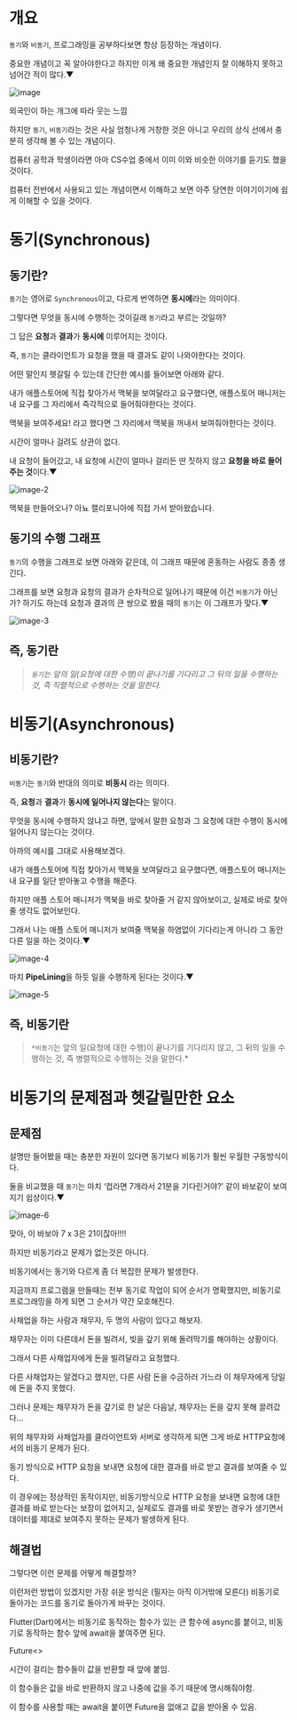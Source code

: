 # 개요

`동기`와 `비동기`, 프로그래밍을 공부하다보면 항상 등장하는 개념이다.

중요한 개념이고 꼭 알아야한다고 하지만 이게 왜 중요한 개념인지 잘 이해하지 못하고 넘어간 적이 많다.▼

![image](https://user-images.githubusercontent.com/65299607/202997703-bd4e6cf3-a9c8-4909-9265-6eb029975e71.jpeg)


외국인이 하는 개그에 따라 웃는 느낌

하지만 `동기`, `비동기`라는 것은 사실 엄청나게 거창한 것은 아니고 우리의 상식 선에서 충분히 생각해 볼 수 있는 개념이다.

컴퓨터 공학과 학생이라면 아마 CS수업 중에서 이미 이와 비슷한 이야기를 듣기도 했을 것이다.

컴퓨터 전반에서 사용되고 있는 개념이면서 이해하고 보면 아주 당연한 이야기이기에 쉽게 이해할 수 있을 것이다.

# 동기(Synchronous)

## 동기란?

`동기`는 영어로 `Synchronous`이고, 다르게 번역하면 **동시에**라는 의미이다.

그렇다면 무엇을 동시에 수행하는 것이길래 `동기`라고 부르는 것일까?

그 답은 **요청**과 **결과**가 **동시에** 이루어지는 것이다.

즉, `동기`는 클라이언트가 요청을 했을 때 결과도 같이 나와야한다는 것이다.

어떤 말인지 헷갈릴 수 있는데 간단한 예시를 들어보면 아래와 같다.

내가 애플스토어에 직접 찾아가서 맥북을 보여달라고 요구했다면, 애플스토어 매니저는 내 요구를 그 자리에서 즉각적으로 들어줘야한다는 것이다.

맥북을 보여주세요! 라고 했다면 그 자리에서 맥북을 꺼내서 보여줘야한다는 것이다.

시간이 얼마나 걸려도 상관이 없다.

내 요청이 들어갔고, 내 요청에 시간이 얼마나 걸리든 딴 짓하지 않고 **요청을 바로 들어주는 것**이다.▼

![image-2](https://user-images.githubusercontent.com/65299607/202997771-0205efd7-4173-4471-8078-327276ff2439.jpeg)

맥북을 만들어오나? 아뇨 캘리포니아에 직접 가서 받아왔습니다.

## 동기의 수행 그래프

`동기`의 수행을 그래프로 보면 아래와 같은데, 이 그래프 때문에 혼동하는 사람도 종종 생긴다.

그래프를 보면 요청과 요청의 결과가 순차적으로 일어나기 때문에 이건 `비동기`가 아닌가? 하기도 하는데 요청과 결과의 큰 쌍으로 봤을 때의 `동기`는 이 그래프가 맞다.▼

![image-3](https://user-images.githubusercontent.com/65299607/202997825-c12b6c2d-a96f-4a55-aeb5-5d475e32de0c.jpeg)


## 즉, 동기란

> *`동기`는 앞의 일(요청에 대한 수행)이 끝나기를 기다리고 그 뒤의 일을 수행하는 것, 즉 직렬적으로 수행하는 것을 말한다.*
> 

# 비동기(Asynchronous)

## 비동기란?

`비동기`는 `동기`와 반대의 의미로 **비동시** 라는 의미다.

즉, **요청**과 **결과**가 **동시에 일어나지 않는다**는 말이다.

무엇을 동시에 수행하지 않냐고 하면, 앞에서 말한 요청과 그 요청에 대한 수행이 동시에 일어나지 않는다는 것이다.

아까의 예시를 그대로 사용해보겠다.

내가 애플스토어에 직접 찾아가서 맥북을 보여달라고 요구했다면, 애플스토어 매니저는 내 요구를 일단 받아놓고 수행을 해준다.

하지만 애플 스토어 매니저가 맥북을 바로 찾아줄 거 같지 않아보이고, 실제로 바로 찾아줄 생각도 없어보인다.

그래서 나는 애플 스토어 매니저가 보여줄 맥북을 하염없이 기다리는게 아니라 그 동안 다른 일을 하는 것이다.▼

![image-4](https://user-images.githubusercontent.com/65299607/202997858-74b7a548-25ec-48c9-a967-fbeef2f697d7.jpeg)


마치 **PipeLining**을 하듯 일을 수행하게 된다는 것이다.▼

![image-5](https://user-images.githubusercontent.com/65299607/202997881-2a79bf2a-3f7f-4938-929c-34b69d3f259e.jpeg)


## 즉, 비동기란

> `*비동기`는 앞의 일(요청에 대한 수행)이 끝나기를 기다리지 않고, 그 뒤의 일을 수행하는 것, 즉 병렬적으로 수행하는 것을 말한다.*
> 

# 비동기의 문제점과 헷갈릴만한 요소

## 문제점

설명만 들어봤을 때는 충분한 자원이 있다면 동기보다 비동기가 훨씬 우월한 구동방식이다.

둘을 비교했을 때 `동기`는 마치 ‘컵라면 7개라서 21분을 기다린거야?’ 같이 바보같이 보여지기 쉽상이다.▼

![image-6](https://user-images.githubusercontent.com/65299607/202997917-55ddc810-82fd-48a3-b0f4-ccece953d18b.jpeg)


맞아, 이 바보야 7 x 3은 21이잖아!!!!

하지만 비동기라고 문제가 없는것은 아니다.

비동기에서는 동기와 다르게 좀 더 복잡한 문제가 발생한다.

지금까지 프로그램을 만들때는 전부 동기로 작업이 되어 순서가 명확했지만, 비동기로 프로그래밍을 하게 되면 그 순서가 약간 모호해진다.

사채업을 하는 사람과 채무자, 두 명의 사람이 있다고 해보자.

채무자는 이미 다른데서 돈을 빌려서, 빚을 갚기 위해 돌려막기를 해야하는 상황이다.

그래서 다른 사채업자에게 돈을 빌려달라고 요청했다.

다른 사채업자는 알겠다고 했지만, 다른 사람 돈을 수금하러 가느라 이 채무자에게 당일에 돈을 주지 못했다.

그러나 문제는 채무자가 돈을 갚기로 한 날은 다음날, 채무자는 돈을 갚지 못해 끌려갔다…

위의 채무자와 사채업자를 클라이언트와 서버로 생각하게 되면 그게 바로 HTTP요청에서의 비동기 문제가 된다.

동기 방식으로 HTTP 요청을 보내면 요청에 대한 결과를 바로 받고 결과를 보여줄 수 있다.

이 경우에는 정상적인 동작이지만, 비동기방식으로 HTTP 요청을 보내면 요청에 대한 결과를 바로 받는다는 보장이 없어지고, 실제로도 결과를 바로 못받는 경우가 생기면서 데이터를 제대로 보여주지 못하는 문제가 발생하게 된다.

## 해결법

그렇다면 이런 문제를 어떻게 해결할까?

이런저런 방법이 있겠지만 가장 쉬운 방식은 (필자는 아직 이거밖에 모른다) 비동기로 돌아가는 코드를 동기로 돌아가게 바꾸는 것이다.

Flutter(Dart)에서는 비동기로 동작하는 함수가 있는 큰 함수에 async를 붙이고, 비동기로 동작하는 함수 앞에 await을 붙여주면 된다.

Future<>

시간이 걸리는 함수들이 값을 반환할 때 앞에 붙임.

이 함수들은 값을 바로 반환하지 않고 나중에 값을 주기 때문에 명시해줘야함.

이 함수를 사용할 때는 await을 붙이면 Future을 없애고 값을 받아올 수 있음.
